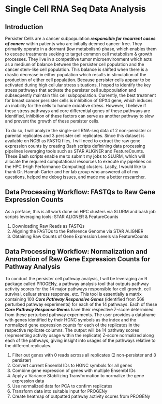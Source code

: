 # Single Cell RNA Seq Data Analysis

## Introduction
Persister Cells are a cancer subpopulation ***responsible for recurrent cases of cancer*** within patients who are initially deemed cancer-free. They primarily operate in a dormant (low metabolism) phase, which enables them to escape treatments seeking to target common cell metabolism & growth processes. They live in a competitive tumor microenvironment which acts as a medium of balance between the persister cell population and the cancer stem-like cell population. This balance is shifted when there is a drastic decrease in either population which results in stimulation of the production of either cell population. Because persister cells appear to be activated during high cellular stress situations, I hoped to identify the key stress pathways that activate the persister cell subpopulation and subsequently maintain this cell subpopulation. Currently, the best treatment for breast cancer persister cells is inhibition of GPX4 gene, which induces an inability for the cells to handle oxidative stress. However, I believe if these stress pathways and core differential genes of these pathways are identified, inhibition of these factors can serve as another pathway to slow and prevent the growth of these persister cells.

To do so, I will analyze the single-cell RNA-seq data of 2 non-persister or parental replicates and 3 persister cell replicates. Since this dataset is available on NCBI as FASTQ files, I will need to extract the raw gene expression counts by creating Bash scripts definining data processing pipelines leveraging tools such as STAR ALIGNER and FeatureCounts. These Bash scripts enable me to submit my jobs to SLURM, which will allocate the required computational resources to execute my pipelines on the HPC (High Performance Computing) clusters. Lastly, I would like to thank Dr. Hannah Carter and her lab group who answered all of my questions, helped me debug issues, and made me a better researcher. 

## Data Processing Workflow: FASTQs to Raw Gene Expression Counts
As a preface, this is all work done on HPC clusters via SLURM and bash job scripts leveraging tools: STAR ALIGNER & FeatureCounts

1. Downloading Raw Reads as FASTQs
2. Aligning the FASTQs to the Reference Genome via STAR ALIGNER
3. Obtaining Raw Counts of Gene Expression Levels via FeatureCounts

## Data Processing Workflow: Normalization and Annotation of Raw Gene Expression Counts for Pathway Analysis
To conduct the persister cell pathway analysis, I will be leveraging an R package called PROGENy, a pathway analysis tool that outputs pathway activity scores for the 14 major pathways responsible for cell growth, cell survival, celluar stress response, etc. This tool is essentially a matrix containing 100 ***Core Pathway Responsive Genes*** (identified from 568 perturbed pathway experiments) for each of the 14 pathways. Each of these ***Core Pathway Response Genes*** have their respective Z-score determined from these perturbed pathway experiments. The user provides a dataframe with genes identified by their HGNC symbols as the index and the normalized gene expression counts for each of the replicates in the respective replicate columns. The output will be 14 pathway scores (representing activity usage within the replicate) Z-score normalized along each of the pathways, giving insight into usages of the pathways relative to the different replicates.

1. Filter out genes with 0 reads across all replicates (2 non-persister and 3 persister)
2. Convert current Ensembl IDs to HGNC symbols for all genes
3. Combine gene expression of genes with multiple Ensembl IDs
4. Apply a Variance Stabilizing Transformation to normalize the gene expression data
5. Use normalized data for PCA to confirm replicates
6. Transform data into suitable input for PROGENy
7. Create heatmap of outputted pathway activity scores from PROGENy

